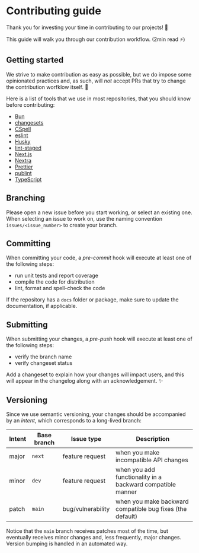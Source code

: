 # Contributing guide <!-- omit in toc -->

Thank you for investing your time in contributing to our projects! :tada:

This guide will walk you through our contribution workflow. (2min read :zap:)

## Getting started

We strive to make contribution as easy as possible, but we do impose some opinionated practices and,
as such, will _not_ accept PRs that try to change the contribution worfklow itself. :no_entry_sign:

Here is a list of tools that we use in most repositories, that you should know before contributing:

- [Bun](https://bun.sh/docs)
- [changesets](https://github.com/changesets/changesets)
- [CSpell](https://cspell.org/)
- [eslint](https://eslint.org/)
- [Husky](https://typicode.github.io/husky)
- [lint-staged](https://www.npmjs.com/package/lint-staged)
- [Next.js](https://nextjs.org/)
- [Nextra](https://nextra.site/)
- [Prettier](https://prettier.io/)
- [publint](https://publint.dev/)
- [TypeScript](https://www.typescriptlang.org/)

## Branching

Please open a new issue before you start working, or select an existing one.
When selecting an issue to work on, use the naming convention `issues/<issue_number>` to create your branch.

## Committing

When committing your code, a _pre-commit_ hook will execute at least one of the following steps:

- run unit tests and report coverage
- compile the code for distribution
- lint, format and spell-check the code

If the repository has a `docs` folder or package, make sure to update the documentation, if applicable.

## Submitting

When submitting your changes, a _pre-push_ hook will execute at least one of the following steps:

- verify the branch name
- verify changeset status

Add a changeset to explain how your changes will impact users, and this will appear in the changelog along with an acknowledgement. :sparkles:

## Versioning

Since we use semantic versioning, your changes should be accompanied by an _intent_, which corresponds to a long-lived branch:

| Intent | Base branch | Issue type        | Description |
| ------ | ----------- | ----------------- | ----------- |
| major  | `next`      | feature request   | when you make incompatible API changes                     |
| minor  | `dev`       | feature request   | when you add functionality in a backward compatible manner |
| patch  | `main`      | bug/vulnerability | when you make backward compatible bug fixes (the default)  |

Notice that the `main` branch receives patches most of the time, but eventually receives minor changes and, less frequently, major changes.
Version bumping is handled in an automated way.
